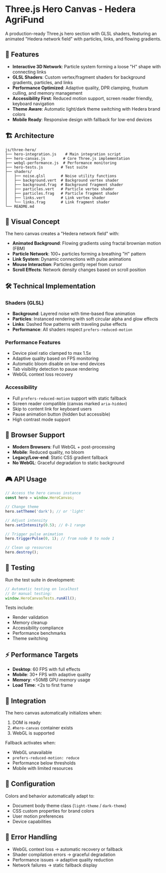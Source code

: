 # Three.js Hero Canvas - Hedera AgriFund

A production-ready Three.js hero section with GLSL shaders, featuring an animated "Hedera network field" with particles, links, and flowing gradients.

## 🚀 Features

- **Interactive 3D Network**: Particle system forming a loose "H" shape with connecting links
- **GLSL Shaders**: Custom vertex/fragment shaders for background gradients, particles, and links
- **Performance Optimized**: Adaptive quality, DPR clamping, frustum culling, and memory management
- **Accessibility First**: Reduced motion support, screen reader friendly, keyboard navigation
- **Theme Aware**: Automatic light/dark theme switching with Hedera brand colors
- **Mobile Ready**: Responsive design with fallback for low-end devices

## 🏗️ Architecture

```
js/three-hero/
├── hero-integration.js    # Main integration script
├── hero-canvas.js        # Core Three.js implementation  
├── webgl-performance.js  # Performance monitoring
├── hero-tests.js        # Test suite
├── shaders/
│   ├── noise.glsl       # Noise utility functions
│   ├── background.vert  # Background vertex shader
│   ├── background.frag  # Background fragment shader
│   ├── particles.vert   # Particle vertex shader
│   ├── particles.frag   # Particle fragment shader
│   ├── links.vert       # Link vertex shader
│   └── links.frag       # Link fragment shader
└── README.md
```

## 🎨 Visual Concept

The hero canvas creates a "Hedera network field" with:

- **Animated Background**: Flowing gradients using fractal brownian motion (FBM)
- **Particle Network**: 100+ particles forming a breathing "H" pattern
- **Link System**: Dynamic connections with pulse animations
- **Mouse Interaction**: Particles gently repel from cursor
- **Scroll Effects**: Network density changes based on scroll position

## 🛠️ Technical Implementation

### Shaders (GLSL)
- **Background**: Layered noise with time-based flow animation
- **Particles**: Instanced rendering with soft circular alpha and glow effects
- **Links**: Dashed flow patterns with traveling pulse effects
- **Performance**: All shaders respect `prefers-reduced-motion`

### Performance Features
- Device pixel ratio clamped to max 1.5x
- Adaptive quality based on FPS monitoring
- Automatic bloom disable on low-end devices  
- Tab visibility detection to pause rendering
- WebGL context loss recovery

### Accessibility
- Full `prefers-reduced-motion` support with static fallback
- Screen reader compatible (canvas marked `aria-hidden`)
- Skip to content link for keyboard users
- Pause animation button (hidden but accessible)
- High contrast mode support

## 📱 Browser Support

- **Modern Browsers**: Full WebGL + post-processing
- **Mobile**: Reduced quality, no bloom
- **Legacy/Low-end**: Static CSS gradient fallback
- **No WebGL**: Graceful degradation to static background

## 🎮 API Usage

```javascript
// Access the hero canvas instance
const hero = window.HeroCanvas;

// Change theme
hero.setTheme('dark'); // or 'light'

// Adjust intensity
hero.setIntensity(0.5); // 0-1 range

// Trigger pulse animation
hero.triggerPulse(0, 1); // from node 0 to node 1

// Clean up resources
hero.destroy();
```

## 🧪 Testing

Run the test suite in development:
```javascript
// Automatic testing on localhost
// Or manual testing:
window.HeroCanvasTests.runAll();
```

Tests include:
- Render validation
- Memory cleanup  
- Accessibility compliance
- Performance benchmarks
- Theme switching

## ⚡ Performance Targets

- **Desktop**: 60 FPS with full effects
- **Mobile**: 30+ FPS with adaptive quality
- **Memory**: <50MB GPU memory usage
- **Load Time**: <2s to first frame

## 🎯 Integration

The hero canvas automatically initializes when:
1. DOM is ready
2. `#hero-canvas` container exists
3. WebGL is supported

Fallback activates when:
- WebGL unavailable
- `prefers-reduced-motion: reduce`
- Performance below thresholds
- Mobile with limited resources

## 🔧 Configuration

Colors and behavior automatically adapt to:
- Document body theme class (`light-theme` / `dark-theme`)
- CSS custom properties for brand colors
- User motion preferences
- Device capabilities

## 🚨 Error Handling

- WebGL context loss → automatic recovery or fallback
- Shader compilation errors → graceful degradation
- Performance issues → adaptive quality reduction
- Network failures → static fallback display
